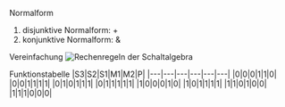 Normalform
1. disjunktive Normalform: +
2. konjunktive Normalform: &

Vereinfachung
![Rechenregeln der Schaltalgebra](https://cdn.staticaly.com/gh/xiaomeng-huang-study/images_01@master/img/202211230907495.PNG)

Funktionstabelle
|S3|S2|S1|M1|M2|P|
|---|---|---|---|---|---|
|0|0|0|1|1|0|
|0|0|1|1|1|1|
|0|1|0|1|1|1|
|0|1|1|1|1|1|
|1|0|0|0|1|0|
|1|0|1|1|1|1|
|1|1|0|1|0|0|
|1|1|1|0|0|0|



